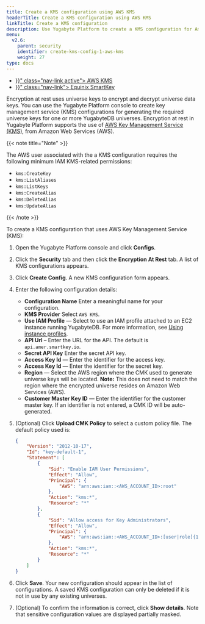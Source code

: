 ```yaml
---
title: Create a KMS configuration using AWS KMS
headerTitle: Create a KMS configuration using AWS KMS
linkTitle: Create a KMS configuration
description: Use Yugabyte Platform to create a KMS configuration for Amazon Web Services (AWS) KMS.
menu:
  v2.6:
    parent: security
    identifier: create-kms-config-1-aws-kms
    weight: 27
type: docs
---
```


<ul class="nav nav-tabs-alt nav-tabs-yb">

  <li >
    <a href="{{< relref "./aws-kms.md" >}}" class="nav-link active">
      <i class="icon-postgres" aria-hidden="true"></i>
      AWS KMS
    </a>
  </li>

  <li >
    <a href="{{< relref "./equinix-smartkey.md" >}}" class="nav-link">
      <i class="icon-cassandra" aria-hidden="true"></i>
      Equinix SmartKey
    </a>
  </li>

</ul>

Encryption at rest uses universe keys to encrypt and decrypt universe data keys. You can use the Yugabyte Platform console to create key management service (KMS) configurations for generating the required universe keys for one or more YugabyteDB universes. Encryption at rest in Yugabyte Platform supports the use of [AWS Key Management Service (KMS)](https://aws.amazon.com/kms/), from Amazon Web Services (AWS).

{{< note title="Note" >}}

The AWS user associated with the a KMS configuration requires the following minimum IAM KMS-related permissions:

- `kms:CreateKey`
- `kms:ListAliases`
- `kms:ListKeys`
- `kms:CreateAlias`
- `kms:DeleteAlias`
- `kms:UpdateAlias`

{{< /note >}}

To create a KMS configuration that uses AWS Key Management Service (KMS):

1. Open the Yugabyte Platform console and click **Configs**.
2. Click the **Security** tab and then click the **Encryption At Rest** tab. A list of KMS configurations appears.
3. Click **Create Config**. A new KMS configuration form appears.
4. Enter the following configuration details:

    - **Configuration Name** Enter a meaningful name for your configuration.
    - **KMS Provider** Select `AWS KMS`.
    - **Use IAM Profile** — Select to use an IAM profile attached to an EC2 instance running YugabyteDB. For more information, see [Using instance profiles](https://docs.aws.amazon.com/IAM/latest/UserGuide/id_roles_use_switch-role-ec2_instance-profiles.html).
    - **API Url** – Enter the URL for the API. The default is `api.amer.smartkey.io`.
    - **Secret API Key** Enter the secret API key.
    - **Access Key Id** — Enter the identifier for the access key.
    - **Access Key Id** — Enter the identifier for the secret key.
    - **Region** — Select the AWS region where the CMK used to generate universe keys will be located. **Note:** This does not need to match the region where the encrypted universe resides on Amazon Web Services (AWS).
    - **Customer Master Key ID** — Enter the identifier for the customer master key. If an identifier is not entered, a CMK ID will be auto-generated.

5. (Optional) Click **Upload CMK Policy** to select a custom policy file. The default policy used is:

    ```json
    {
        "Version": "2012-10-17",
        "Id": "key-default-1",
        "Statement": [
            {
                "Sid": "Enable IAM User Permissions",
                "Effect": "Allow",
                "Principal": {
                    "AWS": "arn:aws:iam::<AWS_ACCOUNT_ID>:root"
                },
                "Action": "kms:*",
                "Resource": "*"
            },
            {
                "Sid": "Allow access for Key Administrators",
                "Effect": "Allow",
                "Principal": {
                    "AWS": "arn:aws:iam::<AWS_ACCOUNT_ID>:[user|role]{1}/[<USER_NAME>|<ROLE_NAME>]{1}"
                },
                "Action": "kms:*",
                "Resource": "*"
            }
        ]
    }

    ```

6. Click **Save**. Your new configuration should appear in the list of configurations. A saved KMS configuration can only be deleted if it is not in use by any existing universes.

7. (Optional) To confirm the information is correct, click **Show details**. Note that sensitive configuration values are displayed partially masked.
